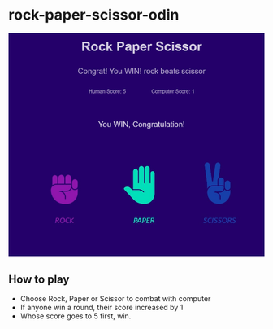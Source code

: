 # rock-paper-scissor-odin

![rock paper scissor game using JS](img/show_mygame.png)

## How to play
- Choose Rock, Paper or Scissor to combat with computer
- If anyone win a round, their score increased by 1
- Whose score goes to 5 first, win.